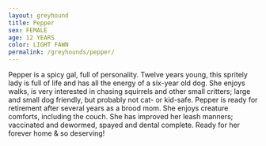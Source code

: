 ```yaml
---
layout: greyhound
title: Pepper
sex: FEMALE
age: 12 YEARS
color: LIGHT FAWN
permalink: /greyhounds/pepper/
---
```


Pepper is a spicy gal, full of personality.  Twelve years young, this spritely lady is full of life and has all
the energy of a six-year old dog.  She enjoys walks, is very interested in chasing squirrels and other small critters;
large and small dog friendly, but probably not cat- or kid-safe.  Pepper is ready for retirement after several years as
a brood mom.  She enjoys creature comforts, including the couch. She has improved her leash manners; vaccinated and
dewormed, spayed and dental complete.  Ready for her forever home & so deserving!
